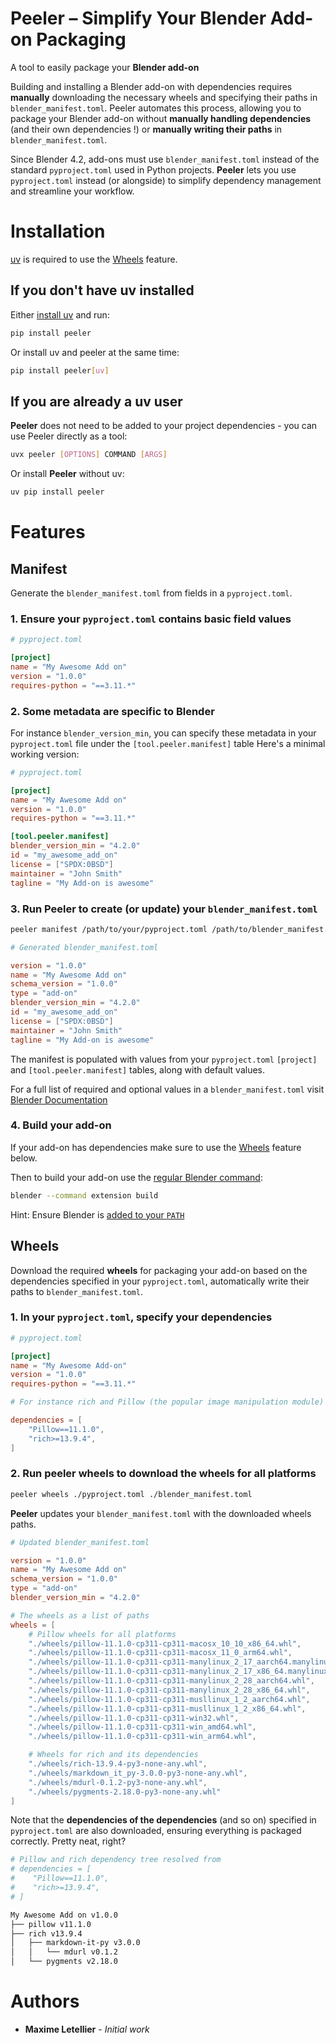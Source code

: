 # Peeler – Simplify Your Blender Add-on Packaging

A tool to easily package your **Blender add-on**

Building and installing a Blender add-on with dependencies requires **manually** downloading the necessary wheels and specifying their paths in `blender_manifest.toml`. Peeler automates this process, allowing you to package your Blender add-on without **manually handling dependencies** (and their own dependencies !) or **manually writing their paths** in `blender_manifest.toml`.

Since Blender 4.2, add-ons must use `blender_manifest.toml` instead of the standard `pyproject.toml` used in Python projects. **Peeler** lets you use `pyproject.toml` instead (or alongside) to simplify dependency management and streamline your workflow.

# Installation

[uv](https://docs.astral.sh/uv/) is required to use the [Wheels](#wheels) feature.

## If you don't have uv installed

Either [install uv](https://docs.astral.sh/uv/getting-started/installation/) and run:

```bash
pip install peeler
```

Or install uv and peeler at the same time:

```bash
pip install peeler[uv]
```

## If you are already a uv user

**Peeler** does not need to be added to your project dependencies - you can use Peeler directly as a tool:

```bash
uvx peeler [OPTIONS] COMMAND [ARGS]
```

Or install **Peeler** without uv:

```bash
uv pip install peeler
```

# Features

## Manifest

Generate the `blender_manifest.toml` from fields in a `pyproject.toml`.

### 1. Ensure your `pyproject.toml` contains basic field values

```toml
# pyproject.toml

[project]
name = "My Awesome Add on"
version = "1.0.0"
requires-python = "==3.11.*"
```

### 2. Some metadata are specific to **Blender**

For instance `blender_version_min`, you can specify these metadata in your `pyproject.toml` file under the `[tool.peeler.manifest]` table
Here's a minimal working version:

```toml
# pyproject.toml

[project]
name = "My Awesome Add on"
version = "1.0.0"
requires-python = "==3.11.*"

[tool.peeler.manifest]
blender_version_min = "4.2.0"
id = "my_awesome_add_on"
license = ["SPDX:0BSD"]
maintainer = "John Smith"
tagline = "My Add-on is awesome"
```

### 3. Run Peeler to create (or update) your `blender_manifest.toml`

```bash
peeler manifest /path/to/your/pyproject.toml /path/to/blender_manifest.toml
```

```toml
# Generated blender_manifest.toml

version = "1.0.0"
name = "My Awesome Add on"
schema_version = "1.0.0"
type = "add-on"
blender_version_min = "4.2.0"
id = "my_awesome_add_on"
license = ["SPDX:0BSD"]
maintainer = "John Smith"
tagline = "My Add-on is awesome"
```

The manifest is populated with values from your `pyproject.toml` `[project]` and `[tool.peeler.manifest]` tables, along with default values.

For a full list of required and optional values in a `blender_manifest.toml` visit [Blender Documentation](https://docs.blender.org/manual/en/latest/advanced/extensions/getting_started.html#manifest)

### 4. Build your add-on

If your add-on has dependencies make sure to use the [Wheels](#wheels) feature below.

Then to build your add-on use the [regular Blender command](https://docs.blender.org/manual/en/latest/advanced/extensions/getting_started.html#command-line):

```bash
blender --command extension build
```

Hint: Ensure Blender is [added to your `PATH`](https://docs.blender.org/manual/en/4.4/advanced/command_line/launch/)

## Wheels

Download the required **wheels** for packaging your add-on based on the dependencies specified in your `pyproject.toml`, automatically write their paths to `blender_manifest.toml`.

### 1. In your `pyproject.toml`, specify your dependencies

```toml
# pyproject.toml

[project]
name = "My Awesome Add-on"
version = "1.0.0"
requires-python = "==3.11.*"

# For instance rich and Pillow (the popular image manipulation module)

dependencies = [
    "Pillow==11.1.0",
    "rich>=13.9.4",
]

```

### 2. Run peeler wheels to download the wheels for **all platforms**

```bash
peeler wheels ./pyproject.toml ./blender_manifest.toml
```

**Peeler** updates your `blender_manifest.toml` with the downloaded wheels paths.

```toml
# Updated blender_manifest.toml

version = "1.0.0"
name = "My Awesome Add on"
schema_version = "1.0.0"
type = "add-on"
blender_version_min = "4.2.0"

# The wheels as a list of paths
wheels = [
    # Pillow wheels for all platforms
    "./wheels/pillow-11.1.0-cp311-cp311-macosx_10_10_x86_64.whl",
    "./wheels/pillow-11.1.0-cp311-cp311-macosx_11_0_arm64.whl",
    "./wheels/pillow-11.1.0-cp311-cp311-manylinux_2_17_aarch64.manylinux2014_aarch64.whl",
    "./wheels/pillow-11.1.0-cp311-cp311-manylinux_2_17_x86_64.manylinux2014_x86_64.whl",
    "./wheels/pillow-11.1.0-cp311-cp311-manylinux_2_28_aarch64.whl",
    "./wheels/pillow-11.1.0-cp311-cp311-manylinux_2_28_x86_64.whl",
    "./wheels/pillow-11.1.0-cp311-cp311-musllinux_1_2_aarch64.whl",
    "./wheels/pillow-11.1.0-cp311-cp311-musllinux_1_2_x86_64.whl",
    "./wheels/pillow-11.1.0-cp311-cp311-win32.whl",
    "./wheels/pillow-11.1.0-cp311-cp311-win_amd64.whl",
    "./wheels/pillow-11.1.0-cp311-cp311-win_arm64.whl",

    # Wheels for rich and its dependencies
    "./wheels/rich-13.9.4-py3-none-any.whl",
    "./wheels/markdown_it_py-3.0.0-py3-none-any.whl",
    "./wheels/mdurl-0.1.2-py3-none-any.whl",
    "./wheels/pygments-2.18.0-py3-none-any.whl"
]

```

Note that the **dependencies of the dependencies** (and so on) specified in `pyproject.toml` are also downloaded, ensuring everything is packaged correctly. Pretty neat, right?

```bash
# Pillow and rich dependency tree resolved from
# dependencies = [
#    "Pillow==11.1.0",
#    "rich>=13.9.4",
# ]

My Awesome Add on v1.0.0
├── pillow v11.1.0
├── rich v13.9.4
│   ├── markdown-it-py v3.0.0
│   │   └── mdurl v0.1.2
│   └── pygments v2.18.0
```

# Authors

<!-- markdownlint-disable MD013 -->

- **Maxime Letellier** - _Initial work_

<!-- markdownlint-enable MD013 -->
